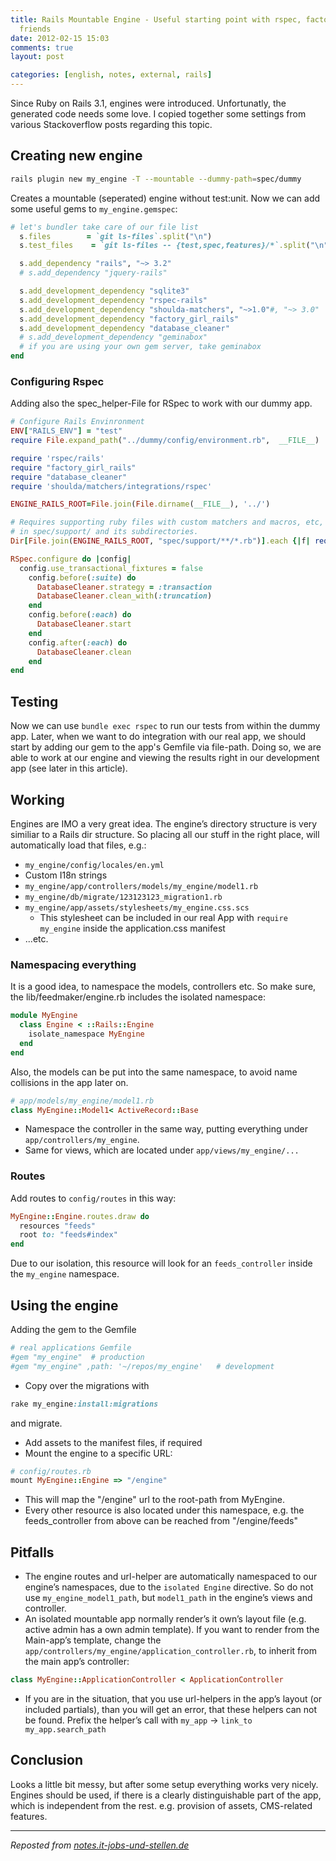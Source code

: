```yaml
---
title: Rails Mountable Engine - Useful starting point with rspec, factory girl and
  friends
date: 2012-02-15 15:03
comments: true
layout: post

categories: [english, notes, external, rails]
---
```

 Since Ruby on Rails 3.1, engines were introduced. Unfortunatly, the generated code needs some love. I copied together some settings from various Stackoverflow posts regarding this topic.
<!-- more -->
<h2>Creating new engine</h2>


```bash
rails plugin new my_engine -T --mountable --dummy-path=spec/dummy
```

 Creates a mountable (seperated) engine without test:unit.
 Now we can add some useful gems to ```my_engine.gemspec```:


```ruby
# let's bundler take care of our file list
  s.files        = `git ls-files`.split("\n")
  s.test_files    = `git ls-files -- {test,spec,features}/*`.split("\n")

  s.add_dependency "rails", "~> 3.2"
  # s.add_dependency "jquery-rails"

  s.add_development_dependency "sqlite3"
  s.add_development_dependency "rspec-rails"
  s.add_development_dependency "shoulda-matchers", "~>1.0"#, "~> 3.0"
  s.add_development_dependency "factory_girl_rails"
  s.add_development_dependency "database_cleaner"
  # s.add_development_dependency "geminabox"
  # if you are using your own gem server, take geminabox
end
```

### Configuring Rspec
 Adding also the spec_helper-File for RSpec to work with our dummy app.


```ruby
# Configure Rails Envinronment
ENV["RAILS_ENV"] = "test"
require File.expand_path("../dummy/config/environment.rb",  __FILE__)

require 'rspec/rails'
require "factory_girl_rails"
require "database_cleaner"
require 'shoulda/matchers/integrations/rspec'

ENGINE_RAILS_ROOT=File.join(File.dirname(__FILE__), '../')

# Requires supporting ruby files with custom matchers and macros, etc,
# in spec/support/ and its subdirectories.
Dir[File.join(ENGINE_RAILS_ROOT, "spec/support/**/*.rb")].each {|f| require f }

RSpec.configure do |config|
  config.use_transactional_fixtures = false
    config.before(:suite) do
      DatabaseCleaner.strategy = :transaction
      DatabaseCleaner.clean_with(:truncation)
    end
    config.before(:each) do
      DatabaseCleaner.start
    end
    config.after(:each) do
      DatabaseCleaner.clean
    end
end
```

## Testing
 Now we can use ```bundle exec rspec``` to run our tests from within the dummy app. Later, when we want to do integration with our real app, we should start by adding our gem to the app's Gemfile via file-path.  Doing so, we are able to work at our engine and viewing the results right in our development app (see later in this article).

## Working

 Engines are IMO a very great idea. The engine’s directory structure is very similiar to a Rails dir structure. So placing all our stuff in the right place, will automatically load that files, e.g.:

* ```my_engine/config/locales/en.yml```
* Custom I18n strings
* ```my_engine/app/controllers/models/my_engine/model1.rb```
* ```my_engine/db/migrate/123123123_migration1.rb```
* ```my_engine/app/assets/stylesheets/my_engine.css.scs```
  * This stylesheet can be included in our real App with ```require my_engine``` inside the application.css manifest
* ...etc.

### Namespacing everything
 It is a good idea, to namespace the models, controllers etc. So make sure, the lib/feedmaker/engine.rb includes the isolated namespace:


```ruby
module MyEngine
  class Engine < ::Rails::Engine
    isolate_namespace MyEngine
  end
end
```

 Also, the models can be put into the same namespace, to avoid name collisions in the app later on.


```ruby
# app/models/my_engine/model1.rb
class MyEngine::Model1< ActiveRecord::Base
```
* Namespace the controller in the same way, putting everything under ```app/controllers/my_engine```.
* Same for views, which are located under ```app/views/my_engine/...```

### Routes
 Add routes to ```config/routes``` in this way:


```ruby
MyEngine::Engine.routes.draw do
  resources "feeds"
  root to: "feeds#index"
end
```

 Due to our isolation, this resource will look for an ```feeds_controller``` inside the
 ```my_engine``` namespace.

## Using the engine

 Adding the gem to the Gemfile


```ruby
# real applications Gemfile
#gem "my_engine"  # production
#gem "my_engine" ,path: '~/repos/my_engine'   # development
```
* Copy over the migrations with
```ruby
rake my_engine:install:migrations
```
  and migrate.
* Add assets to the manifest files, if required
* Mount the engine to a specific URL:

```ruby
# config/routes.rb
mount MyEngine::Engine => "/engine"
```
* This will map the "/engine" url to the root-path from MyEngine.
* Every other resource is also located under this namespace, e.g. the feeds_controller from above can be reached from "/engine/feeds"

## Pitfalls

* The engine routes and url-helper are automatically namespaced to our engine’s namespaces, due to the ```isolated Engine``` directive. So do not use ```my_engine_model1_path```, but ```model1_path``` in the engine’s views and controller.
* An isolated mountable app normally render’s it own’s layout file (e.g. active admin has a own admin template). If you want to render from the Main-app’s template, change the ```app/controllers/my_engine/application_controller.rb```, to inherit from the main app’s controller:

```ruby
class MyEngine::ApplicationController < ApplicationController
```
* If you are in the situation, that you use url-helpers in the app’s layout (or included partials), than you will get an error, that these helpers can not be found. Prefix the helper’s call with ```my_app``` -> ```link_to my_app.search_path```


## Conclusion
 Looks a little bit messy, but after some setup everything works very nicely. Engines should be used, if there is a clearly distinguishable part of the app, which is independent from the rest. e.g. provision of assets, CMS-related features.

---
<i>Reposted from <a href='http://notes.it-jobs-und-stellen.de/notes/43' rel='canonical'>notes.it-jobs-und-stellen.de</a></i>
